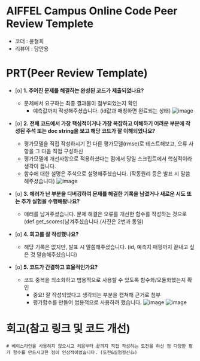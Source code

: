# AIFFEL Campus Online Code Peer Review Templete
- 코더 : 윤철희
- 리뷰어 : 담안용


# PRT(Peer Review Template)
- [o]  **1. 주어진 문제를 해결하는 완성된 코드가 제출되었나요?**
    - 문제에서 요구하는 최종 결과물이 첨부되었는지 확인
        - 예측값까지 작성해주셨습니다.
          (id값과 매칭하면 완료되는 상태)
          ![image](https://github.com/user-attachments/assets/da750ce1-5551-457f-b275-ead3f314425c)

- [o]  **2. 전체 코드에서 가장 핵심적이거나 가장 복잡하고 이해하기 어려운 부분에 작성된 
주석 또는 doc string을 보고 해당 코드가 잘 이해되었나요?**
    - 평가모델을 직접 작성하시기 전 다른 평가모델(rmse)로 테스트해보고, 오류 사항을 그 다음 직접 구성하신
    - 평가모델에 개선사항으로 적용하셨다는 점에서 당일 스크립트에서 핵심적이라 생각이 듭니다.
    - 함수에 대한 설명은 주석으로 설명해주셨습니다. (작동원리 등은 발표 시 말씀해주셨습니다) 
        ![image](https://github.com/user-attachments/assets/dec64bba-fd40-4c9b-8943-9b7e19647bc5)

- [o]  **3. 에러가 난 부분을 디버깅하여 문제를 해결한 기록을 남겼거나
새로운 시도 또는 추가 실험을 수행해봤나요?**
    - 애러를 남겨주셨습니다. 문제 해결은 오류를 개선한 함수를 작성하는 것으로(def get_scores)남겨주셨습니다.(사진은 2번과 동일)
        
- [o]  **4. 회고를 잘 작성했나요?**
    - 해당 기록은 없지만, 발표 시 말씀해주셨습니다. (id, 예측치 매핑까지 끝내고 싶은 것 말슴해주셨습니다) 
        
- [o]  **5. 코드가 간결하고 효율적인가요?**
    - 코드 중복을 최소화하고 범용적으로 사용할 수 있도록 함수화/모듈화했는지 확인
        - 중요! 잘 작성되었다고 생각되는 부분을 캡쳐해 근거로 첨부
        - 평가함수를 만들어 범용적으로 사용하려 했습니다.
![image](https://github.com/user-attachments/assets/9f9ce969-b99e-4ccb-a70f-410d972f4b1b)
![image](https://github.com/user-attachments/assets/f154984b-65f6-4780-8b9e-007f42d4d5e0)



# 회고(참고 링크 및 코드 개선)
```
# 베이스라인을 사용하지 않으시고 처음부터 끝까지 직접 작성하는 도전을 하신 점 다양한 평가 함수를 만드시고한 점이 인상적이었습니다. (도전&실험정신👍)
```
